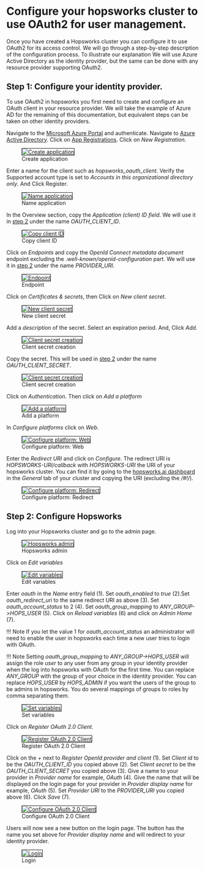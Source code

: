 # Configure your hopsworks cluster to use OAuth2 for user management.
Once you have created a Hopsworks cluster you can configure it to use OAuth2 for its access control.
We will go through a step-by-step description of the configuration process.
To illustrate our explanation We will use Azure Active Directory as the identity provider, but the same can be done with any resource provider supporting OAuth2.

## Step 1: Configure your identity provider.
To use OAuth2 in hopsworks you first need to create and configure an OAuth client in your resource provider. We will take the example of Azure AD for the remaining of this documentation, but equivalent steps can be taken on other identity providers.

Navigate to the [Microsoft Azure Portal](https://portal.azure.com) and authenticate. Navigate to [Azure Active Directory](https://portal.azure.com/#blade/Microsoft_AAD_IAM/ActiveDirectoryMenuBlade/Overview). Click on [App Registrations](https://portal.azure.com/#blade/Microsoft_AAD_IAM/ActiveDirectoryMenuBlade/RegisteredApps). Click on *New Registration*.

<p align="center">
  <figure>
    <a  href="../../../assets/images/hopsworksai/sso/create_application.png">
      <img style="border: 1px solid #000" src="../../../assets/images/hopsworksai/sso/create_application.png" alt="Create application">
    </a>
    <figcaption>Create application</figcaption>
  </figure>
</p>

Enter a name for the client such as *hopsworks_oauth_client*. Verify the Supported account type is set to *Accounts in this organizational directory only*. And Click Register.

<p align="center">
  <figure>
    <a  href="../../../assets/images/hopsworksai/sso/name_application.png">
      <img style="border: 1px solid #000" src="../../../assets/images/hopsworksai/sso/name_application.png" alt="Name application">
    </a>
    <figcaption>Name application</figcaption>
  </figure>
</p>

In the Overview section, copy the *Application (client) ID field*. We will use it in [step 2](#step-2-configure-hopsworks) under the name *OAUTH_CLIENT_ID*.

<p align="center">
  <figure>
    <a  href="../../../assets/images/hopsworksai/sso/client_id.png">
      <img style="border: 1px solid #000" src="../../../assets/images/hopsworksai/sso/client_id.png" alt="Copy client ID">
    </a>
    <figcaption>Copy client ID</figcaption>
  </figure>
</p>

Click on *Endpoints* and copy the *OpenId Connect metadata document* endpoint excluding the *.well-known/openid-configuration* part. We will use it in [step 2](#step-2-configure-hopsworks) under the name *PROVIDER_URI*.

<p align="center">
  <figure>
    <a  href="../../../assets/images/hopsworksai/sso/endpoint.png">
      <img style="border: 1px solid #000" src="../../../assets/images/hopsworksai/sso/endpoint.png" alt="Endpoint">
    </a>
    <figcaption>Endpoint</figcaption>
  </figure>
</p>

Click on *Certificates & secrets*, then Click on *New client secret*.

<p align="center">
  <figure>
    <a  href="../../../assets/images/hopsworksai/sso/new_client_secret.png">
      <img style="border: 1px solid #000" src="../../../assets/images/hopsworksai/sso/new_client_secret.png" alt="New client secret">
    </a>
    <figcaption>New client secret</figcaption>
  </figure>
</p>

Add a *description* of the secret. Select an expiration period. And, Click *Add*. 

<p align="center">
  <figure>
    <a  href="../../../assets/images/hopsworksai/sso/new_client_secret_config.png">
      <img style="border: 1px solid #000" src="../../../assets/images/hopsworksai/sso/new_client_secret_config.png" alt="Client secret creation">
    </a>
    <figcaption>Client secret creation</figcaption>
  </figure>
</p>

Copy the secret. This will be used in [step 2](#step-2-configure-hopsworks) under the name *OAUTH_CLIENT_SECRET*.

<p align="center">
  <figure>
    <a  href="../../../assets/images/hopsworksai/sso/copy_secret.png">
      <img style="border: 1px solid #000" src="../../../assets/images/hopsworksai/sso/copy_secret.png" alt="Client secret creation">
    </a>
    <figcaption>Client secret creation</figcaption>
  </figure>
</p>

Click on *Authentication*. Then click on *Add a platform*

<p align="center">
  <figure>
    <a  href="../../../assets/images/hopsworksai/sso/add_platform.png">
      <img style="border: 1px solid #000" src="../../../assets/images/hopsworksai/sso/add_platform.png" alt="Add a platform">
    </a>
    <figcaption>Add a platform</figcaption>
  </figure>
</p>

In *Configure platforms* click on *Web*.

<p align="center">
  <figure>
    <a  href="../../../assets/images/hopsworksai/sso/add_platform_web.png">
      <img style="border: 1px solid #000" src="../../../assets/images/hopsworksai/sso/add_platform_web.png" alt="Configure platform: Web">
    </a>
    <figcaption>Configure platform: Web</figcaption>
  </figure>
</p>

Enter the *Redirect URI* and click on *Configure*. The redirect URI is *HOPSWORKS-URI/callback* with *HOPSWORKS-URI* the URI of your hopsworks cluster. You can find it by going to the [hopsworks.ai dashboard](https://managed.hopsworks.ai/dashboard) in the *General* tab of your cluster and copying the URI (excluding the */#!/*).

<p align="center">
  <figure>
    <a  href="../../../assets/images/hopsworksai/sso/add_platform_redirect.png">
      <img style="border: 1px solid #000" src="../../../assets/images/hopsworksai/sso/add_platform_redirect.png" alt="Configure platform: Redirect">
    </a>
    <figcaption>Configure platform: Redirect</figcaption>
  </figure>
</p>

## Step 2: Configure Hopsworks
Log into your Hopsworks cluster and go to the admin page.

<p align="center">
  <figure>
    <a  href="../../../assets/images/hopsworksai/sso/hopsworks_admin.png">
      <img style="border: 1px solid #000" src="../../../assets/images/hopsworksai/sso/hopsworks_admin.png" alt="Hopsworks admin">
    </a>
    <figcaption>Hopsworks admin</figcaption>
  </figure>
</p>

Click on *Edit variables*

<p align="center">
  <figure>
    <a  href="../../../assets/images/hopsworksai/sso/edit_variables.png">
      <img style="border: 1px solid #000" src="../../../assets/images/hopsworksai/sso/edit_variables.png" alt="Edit variables">
    </a>
    <figcaption>Edit variables</figcaption>
  </figure>
</p>

Enter *oauth* in the *Name* entry field (1). Set *oauth_enabled* to *true* (2).Set *oauth_redirect_uri* to the same redirect URI as above (3). Set *oauth_account_status* to 2 (4). Set *oauth_group_mapping* to *ANY_GROUP->HOPS_USER* (5). Click on *Reload variables* (6) and click on *Admin Home* (7). 

!!! Note
        If you let the value 1 for *oauth_account_status* an administrator will need to enable the user in hopsworks each time a new user tries to login with OAuth. 
        
!!! Note
    Setting *oauth_group_mapping* to *ANY_GROUP->HOPS_USER* will assign the role *user* to any user from any group in your identity provider when the log into hopsworks with OAuth for the first time. You can replace *ANY_GROUP* with the group of your choice in the identity provider. You can replace *HOPS_USER* by *HOPS_ADMIN* if you want the users of the group to be admins in hopsworks. You do several mappings of groups to roles by comma separating them.

<p align="center">
  <figure>
    <a  href="../../../assets/images/hopsworksai/sso/set_variables.png">
      <img style="border: 1px solid #000" src="../../../assets/images/hopsworksai/sso/set_variables.png" alt="Set variables">
    </a>
    <figcaption>Set variables</figcaption>
  </figure>
</p>

Click on *Register OAuth 2.0 Client*.

<p align="center">
  <figure>
    <a  href="../../../assets/images/hopsworksai/sso/register_client.png">
      <img style="border: 1px solid #000" src="../../../assets/images/hopsworksai/sso/register_client.png" alt="Register OAuth 2.0 Client">
    </a>
    <figcaption>Register OAuth 2.0 Client</figcaption>
  </figure>
</p>

Click on the *+* next to *Register OpenId provider and client* (1). Set *Client id* to be the *OAUTH_CLIENT_ID* you copied above (2).  Set *Client secret* to be the *OAUTH_CLIENT_SECRET* you copied above (3). Give a name to your provider in *Provider name* for example, *OAuth* (4). Give the name that will be displayed on the login page for your provider in *Provider display name* for example, *OAuth* (5). Set *Provider URI* to the *PROVIDER_URI* you copied above (6). Click *Save* (7).

<p align="center">
  <figure>
    <a  href="../../../assets/images/hopsworksai/sso/configure_client.png">
      <img style="border: 1px solid #000" src="../../../assets/images/hopsworksai/sso/configure_client.png" alt="Configure OAuth 2.0 Client">
    </a>
    <figcaption>Configure OAuth 2.0 Client</figcaption>
  </figure>
</p>

Users will now see a new button on the login page. The button has the name you set above for *Provider display name* and will redirect to your identity provider.

<p align="center">
  <figure>
    <a  href="../../../assets/images/hopsworksai/sso/login.png">
      <img style="border: 1px solid #000" src="../../../assets/images/hopsworksai/sso/login.png" alt="Login">
    </a>
    <figcaption>Login</figcaption>
  </figure>
</p>

